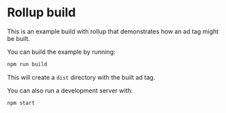 # Rollup build

This is an example build with rollup that demonstrates how an ad tag might be built.

You can build the example by running:

```bash
npm run build
```

This will create a `dist` directory with the built ad tag.

You can also run a development server with:

```bash
npm start
```
